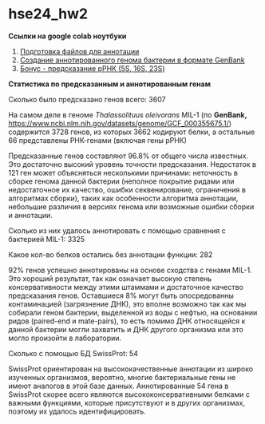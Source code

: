 # hse24_hw2
  
**Ссылки на google colab ноутбуки**

1. [Подготовка файлов для аннотации](https://colab.research.google.com/drive/1-gj9S3eBJtkiQWIH5y0dANXBHm5PocDL#scrollTo=XFN9gII7MfIn)
2. [Cоздание аннотированного генома бактерии в формате GenBank](https://colab.research.google.com/drive/1IX2W-IT90JuH-ItU1CQsLPguZ8pc0QJp#scrollTo=0DzhOFoAQ-KL)
3. [Бонус - предсказание рРНК (5S, 16S, 23S)](https://colab.research.google.com/drive/1joaXA5R_j4_CtZyt_ybwIfIBTdRDIoJG#scrollTo=whfMt6HnX6w2)

**Статистика по предсказанным и аннотированным генам**

Сколько было предсказано генов всего: 3607

На самом деле в геноме *Thalassolituus oleivorans* MIL-1 (по **GenBank,** https://www.ncbi.nlm.nih.gov/datasets/genome/GCF_000355675.1/) содержится 3728 генов, из которых 3662 кодируют белки, а остальные 66 представлены РНК-генами (включая гены рРНК)

Предсказанные генов составляют 96.8% от общего числа известных. Это достаточно высокий уровень точности предсказания. Недостаток в 121 ген может объясняться несколькими причинами: неточность в сборке генома данной бактерии (неполное покрытие ридами или недостаточное их качество, ошибки секвенирование, ограничения в алгоритмах сборки), таких как особенности алгоритма аннотации, небольшие различия в версиях генома или возможные ошибки сборки и аннотации.

Сколько из них удалось аннотировать с помощью сравнения с бактерией MIL-1: 3325

Какое кол-во белков остались без аннотации функции: 282

92% генов успешно аннотированы на основе сходства с генами MIL-1. Это хороший результат, так как означает высокую степень консервативности между этими штаммами и достаточное качество предсказания генов. Оставшиеся 8% могут быть опосредованны контаминацией (загрязнение ДНК), это вполне возможно так как мы собирали геном бактерии, выделенной из воды с нефтью, на основании ридов (paired-end  и  mate-pairs), то есть помимо ДНК относящейся к данной бактерии могли захватить и ДНК другого организма или это могло произойти в лаборатории. 

Сколько с помощью БД SwissProt: 54

SwissProt ориентирован на высококачественные аннотации из широко изученных организмов, вероятно, многие бактериальные гены не имеют аналогов в этой базе данных. Аннотированные 54 гена в SwissProt скорее всего являются высококонсервативными белками с важными функциями, которые присутствуют и в других организмах, поэтому их удалось идентифицировать.
